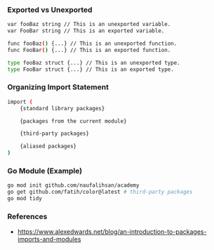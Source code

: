 ### Exported vs Unexported

```bash
var fooBaz string // This is an unexported variable.
var FooBar string // This is an exported variable.

func fooBaz() {...} // This is an unexported function.
func FooBar() {...} // This is an exported function.

type fooBaz struct {...} // This is an unexported type.
type FooBar struct {...} // This is an exported type.
```

### Organizing Import Statement

```bash
import (
    {standard library packages}

    {packages from the current module}

    {third-party packages}

    {aliased packages}
)
```

### Go Module (Example)

```bash
go mod init github.com/naufalihsan/academy
go get github.com/fatih/color@latest # third-party packages
go mod tidy
```

### References
- https://www.alexedwards.net/blog/an-introduction-to-packages-imports-and-modules